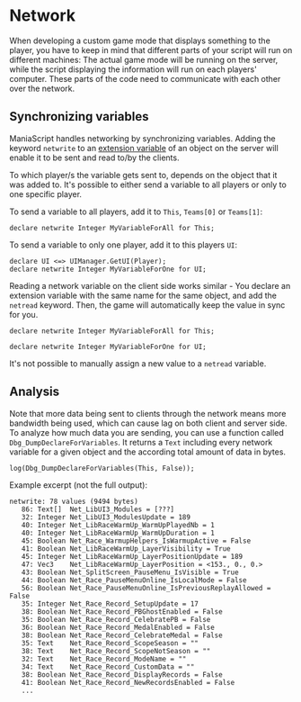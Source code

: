 # Network
When developing a custom game mode that displays something to the player, you have to keep in mind that different parts of your script will run on different machines: The actual game mode will be running on the server, while the script displaying the information will run on each players' computer. These parts of the code need to communicate with each other over the network.

## Synchronizing variables
ManiaScript handles networking by synchronizing variables. Adding the keyword `netwrite` to an [extension variable](/advanced/extension_variables.html) of an object on the server will enable it to be sent and read to/by the clients.

To which player/s the variable gets sent to, depends on the object that it was added to. It's possible to either send a variable to all players or only to one specific player.

To send a variable to all players, add it to `This`, `Teams[0]` or `Teams[1]`:

```maniascript
declare netwrite Integer MyVariableForAll for This;
```

To send a variable to only one player, add it to this players `UI`:

```maniascript
declare UI <=> UIManager.GetUI(Player);
declare netwrite Integer MyVariableForOne for UI;
```

Reading a network variable on the client side works similar - You declare an extension variable with the same name for the same object, and add the `netread` keyword. Then, the game will automatically keep the value in sync for you.

```maniascript
declare netwrite Integer MyVariableForAll for This;
```

```maniascript
declare netwrite Integer MyVariableForOne for UI;
```

It's not possible to manually assign a new value to a `netread` variable.

## Analysis
Note that more data being sent to clients through the network means more bandwidth being used, which can cause lag on both client and server side. To analyze how much data you are sending, you can use a function called `Dbg_DumpDeclareForVariables`. It returns a `Text` including every network variable for a given object and the according total amount of data in bytes.

```maniascript
log(Dbg_DumpDeclareForVariables(This, False));
```

Example excerpt (not the full output):

```
netwrite: 78 values (9494 bytes)
   86: Text[]  Net_LibUI3_Modules = [???]
   32: Integer Net_LibUI3_ModulesUpdate = 189
   40: Integer Net_LibRaceWarmUp_WarmUpPlayedNb = 1
   40: Integer Net_LibRaceWarmUp_WarmUpDuration = 1
   45: Boolean Net_Race_WarmupHelpers_IsWarmupActive = False
   41: Boolean Net_LibRaceWarmUp_LayerVisibility = True
   45: Integer Net_LibRaceWarmUp_LayerPositionUpdate = 189
   47: Vec3    Net_LibRaceWarmUp_LayerPosition = <153., 0., 0.>
   43: Boolean Net_SplitScreen_PauseMenu_IsVisible = True
   44: Boolean Net_Race_PauseMenuOnline_IsLocalMode = False
   56: Boolean Net_Race_PauseMenuOnline_IsPreviousReplayAllowed = False
   35: Integer Net_Race_Record_SetupUpdate = 17
   38: Boolean Net_Race_Record_PBGhostEnabled = False
   35: Boolean Net_Race_Record_CelebratePB = False
   36: Boolean Net_Race_Record_MedalEnabled = False
   38: Boolean Net_Race_Record_CelebrateMedal = False
   35: Text    Net_Race_Record_ScopeSeason = ""
   38: Text    Net_Race_Record_ScopeNotSeason = ""
   32: Text    Net_Race_Record_ModeName = ""
   34: Text    Net_Race_Record_CustomData = ""
   38: Boolean Net_Race_Record_DisplayRecords = False
   41: Boolean Net_Race_Record_NewRecordsEnabled = False
   ...
```
